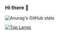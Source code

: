 ### Hi there 👋

<!--
**roanfranklin/roanfranklin** is a ✨ _special_ ✨ repository because its `README.md` (this file) appears on your GitHub profile.

Here are some ideas to get you started:

- 🔭 I’m currently working on ...
- 🌱 I’m currently learning ...
- 👯 I’m looking to collaborate on ...
- 🤔 I’m looking for help with ...
- 💬 Ask me about ...
- 📫 How to reach me: ...
- 😄 Pronouns: ...
- ⚡ Fun fact: ...

[![Anurag's GitHub stats](https://github-readme-stats.vercel.app/api?username=roanfranklin)](https://github.com/roanfranklin/github-readme-stats)

![Anurag's GitHub stats](https://github-readme-stats.vercel.app/api?username=roanfranklin&hide=contribs,prs)

![Anurag's GitHub stats](https://github-readme-stats.vercel.app/api?username=roanfranklin&count_private=true)

![Anurag's GitHub stats](https://github-readme-stats.vercel.app/api?username=roanfranklin&show_icons=true&theme=radical)

[![GitHub Streak](https://github-readme-streak-stats.herokuapp.com/?user=roanfranklin)](https://git.io/streak-stats)

[![Readme Card](https://github-readme-stats.vercel.app/api/pin/?username=roanfranklin&repo=remf_cloudtools)](https://github.com/roanfranklin/github-readme-stats)


-->

![Anurag's GitHub stats](https://github-readme-stats.vercel.app/api?username=roanfranklin&show_icons=true)

[![Top Langs](https://github-readme-stats.vercel.app/api/top-langs/?username=roanfranklin&langs_count=10)](https://github.com/roanfranklin)


